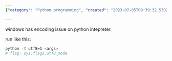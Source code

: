 ```yaml
---
{"category": "Python programming", "created": "2023-07-05T09:39:32.530Z", "date": "2023-07-05 09:39:32", "description": "The text dives into a Python encoding problem encountered on Windows systems. It proposes two solutions: running the interpreter with the `-X utf8=1` flag or setting `sys.flags.utf8_mode`. This ensures proper handling of Unicode characters and eliminates any potential encoding issues in Python scripts.", "modified": "2023-07-05T09:43:17.998Z", "tags": ["python", "windows", "encoding", "utf-8", "-X utf8=1", "sys.flags.utf8_mode", "solution"], "title": "python encoding issue"}

---
```


windows has encoding issue on python intepreter.

run like this:
```bash
python -X utf8=1 <args>
# flag: sys.flags.utf8_mode

```
